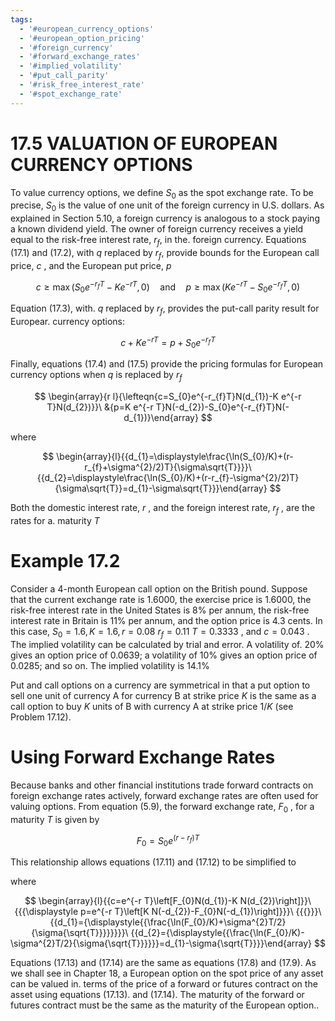 ```yaml
---
tags:
  - '#european_currency_options'
  - '#european_option_pricing'
  - '#foreign_currency'
  - '#forward_exchange_rates'
  - '#implied_volatility'
  - '#put_call_parity'
  - '#risk_free_interest_rate'
  - '#spot_exchange_rate'
---
```

# 17.5 VALUATION OF EUROPEAN CURRENCY OPTIONS  

To value currency options, we define $S_{0}$ as the spot exchange rate. To be precise, $S_{0}$ is the value of one unit of the foreign currency in U.S. dollars. As explained in Section 5.10, a foreign currency is analogous to a stock paying a known dividend yield. The owner of foreign currency receives a yield equal to the risk-free interest rate, $r_{f},$ in the. foreign currency. Equations (17.1) and (17.2), with $q$ replaced by $r_{f},$ provide bounds for the European call price, $c$ , and the European put price, $p$  

$$
c\geq\operatorname*{max}(S_{0}e^{-r_{f}T}-K e^{-r T},0)\quad\mathrm{and}\quad p\geq\operatorname*{max}(K e^{-r T}-S_{0}e^{-r_{f}T},0)
$$  

Equation (17.3), with. $q$ replaced by $r_{f},$ provides the put-call parity result for Europear. currency options:  

$$
c+K e^{-r T}=p+S_{0}e^{-r_{f}T}
$$  

Finally, equations (17.4) and (17.5) provide the pricing formulas for European currency options when $q$ is replaced by $r_{f}$  

$$
\begin{array}{r l}{\lefteqn{c=S_{0}e^{-r_{f}T}N(d_{1})-K e^{-r T}N(d_{2})}}\ &{p=K e^{-r T}N(-d_{2})-S_{0}e^{-r_{f}T}N(-d_{1})}\end{array}
$$  

where  

$$
\begin{array}{l}{{d_{1}=\displaystyle\frac{\ln(S_{0}/K)+(r-r_{f}+\sigma^{2}/2)T}{\sigma\sqrt{T}}}}\ {{d_{2}=\displaystyle\frac{\ln(S_{0}/K)+(r-r_{f}-\sigma^{2}/2)T}{\sigma\sqrt{T}}=d_{1}-\sigma\sqrt{T}}}\end{array}
$$  

Both the domestic interest rate, $r$ , and the foreign interest rate, $r_{f}$ , are the rates for a. maturity $T$  

# Example 17.2  

Consider a 4-month European call option on the British pound. Suppose that the current exchange rate is 1.6000, the exercise price is 1.6000, the risk-free interest rate in the United States is $8\%$ per annum, the risk-free interest rate in Britain is $11\%$ per annum, and the option price is 4.3 cents. In this case, $S_{0}=1.6,K=1.6,r=0.08$ $r_{f}=0.11$ $T=0.3333$ , and $c=0.043$ . The implied volatility can be calculated by trial and error. A volatility of. $20\%$ gives an option price of 0.0639; a volatility of $10\%$ gives an option price of 0.0285; and so on. The implied volatility is $14.1\%$  

Put and call options on a currency are symmetrical in that a put option to sell one unit of currency A for currency B at strike price $K$ is the same as a call option to buy $K$ units of B with currency A at strike price $1/K$ (see Problem 17.12).  

# Using Forward Exchange Rates  

Because banks and other financial institutions trade forward contracts on foreign exchange rates actively, forward exchange rates are often used for valuing options. From equation (5.9), the forward exchange rate, $F_{0}$ , for a maturity $T$ is given by  

$$
F_{0}=S_{0}e^{(r-r_{f})T}
$$  

This relationship allows equations (17.11) and (17.12) to be simplified to  

where  

$$
\begin{array}{l}{{c=e^{-r T}\left[F_{0}N(d_{1})-K N(d_{2})\right]}}\ {{{\displaystyle p=e^{-r T}\left[K N(-d_{2})-F_{0}N(-d_{1})\right]}}}\ {{{}}}\ {{d_{1}={\displaystyle{{\frac{\ln(F_{0}/K)+\sigma^{2}T/2}{\sigma{\sqrt{T}}}}}}}}\ {{d_{2}={\displaystyle{{\frac{\ln(F_{0}/K)-\sigma^{2}T/2}{\sigma{\sqrt{T}}}}}}=d_{1}-\sigma{\sqrt{T}}}}\end{array}
$$  

Equations (17.13) and (17.14) are the same as equations (17.8) and (17.9). As we shall see in Chapter 18, a European option on the spot price of any asset can be valued in. terms of the price of a forward or futures contract on the asset using equations (17.13). and (17.14). The maturity of the forward or futures contract must be the same as the maturity of the European option..  
